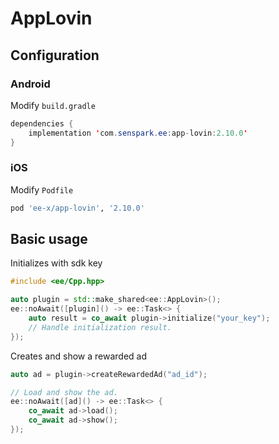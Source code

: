 # AppLovin
## Configuration
### Android
Modify `build.gradle`
```java
dependencies {
    implementation 'com.senspark.ee:app-lovin:2.10.0'
}
```

### iOS
Modify `Podfile`
```ruby
pod 'ee-x/app-lovin', '2.10.0'
```

## Basic usage
Initializes with sdk key
```cpp
#include <ee/Cpp.hpp>

auto plugin = std::make_shared<ee::AppLovin>();
ee::noAwait([plugin]() -> ee::Task<> {
    auto result = co_await plugin->initialize("your_key");
    // Handle initialization result.
});
```

Creates and show a rewarded ad
```cpp
auto ad = plugin->createRewardedAd("ad_id");

// Load and show the ad.
ee::noAwait([ad]() -> ee::Task<> {
    co_await ad->load();
    co_await ad->show();
});
```